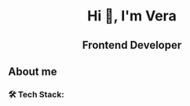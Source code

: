 <h1 align="center">Hi 👋, I'm Vera</h1>
<h2 align="center">Frontend Developer</h2>

## About me 

<h3 align="left">🛠 Tech Stack:</h3>
